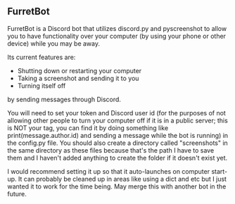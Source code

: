 FurretBot
-----------------------------------
FurretBot is a Discord bot that utilizes discord.py and pyscreenshot to allow you to have functionality over your
computer (by using your phone or other device) while you may be away. 

Its current features are:

- Shutting down or restarting your computer
- Taking a screenshot and sending it to you 
- Turning itself off

by sending messages through Discord.

You will need to set your token and Discord user id (for the purposes of not allowing
other people to turn your computer off if it is in a public server; this is NOT your tag, you can
find it by doing something like print(message.author.id) and sending a message while the bot is running)
in the config.py file. You should also create a directory called "screenshots" in the same directory as
these files because that's the path I have to save them and I haven't added anything to create the folder
if it doesn't exist yet.

I would recommend setting it up so that it auto-launches on computer start-up. 
It can probably be cleaned up in areas like using a dict and etc but I just wanted it
to work for the time being. May merge this with another bot in the future.